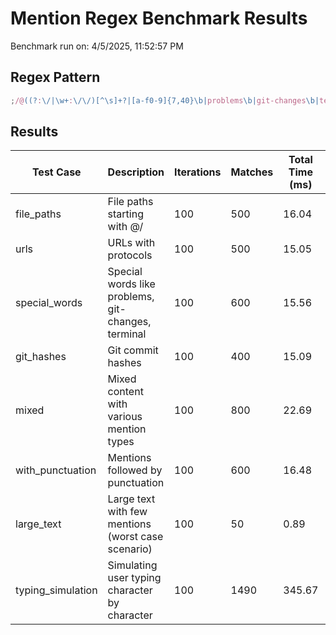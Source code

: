# Mention Regex Benchmark Results

Benchmark run on: 4/5/2025, 11:52:57 PM

## Regex Pattern

```javascript
;/@((?:\/|\w+:\/\/)[^\s]+?|[a-f0-9]{7,40}\b|problems\b|git-changes\b|terminal\b)(?=[.,;:!?]?(?=[\s\r\n]|$))/g
```

## Results

| Test Case         | Description                                        | Iterations | Matches | Total Time (ms) | Time/Iter (ms) | Matches/sec |
| ----------------- | -------------------------------------------------- | ---------- | ------- | --------------- | -------------- | ----------- |
| file_paths        | File paths starting with @/                        | 100        | 500     | 16.04           | 0.1604         | 3117086     |
| urls              | URLs with protocols                                | 100        | 500     | 15.05           | 0.1505         | 3321634     |
| special_words     | Special words like problems, git-changes, terminal | 100        | 600     | 15.56           | 0.1556         | 3855773     |
| git_hashes        | Git commit hashes                                  | 100        | 400     | 15.09           | 0.1509         | 2651436     |
| mixed             | Mixed content with various mention types           | 100        | 800     | 22.69           | 0.2269         | 3526054     |
| with_punctuation  | Mentions followed by punctuation                   | 100        | 600     | 16.48           | 0.1648         | 3640593     |
| large_text        | Large text with few mentions (worst case scenario) | 100        | 50      | 0.89            | 0.0089         | 5603026     |
| typing_simulation | Simulating user typing character by character      | 100        | 1490    | 345.67          | 3.4567         | 431051      |
